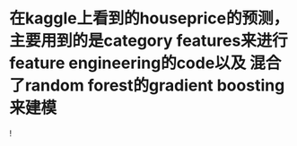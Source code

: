 ﻿# 在kaggle上看到的houseprice的预测，主要用到的是category features来进行feature engineering的code以及 混合了random forest的gradient boosting 来建模

!